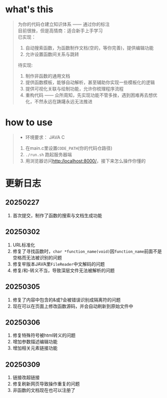 # what's this
> 为你的代码仓建立知识体系 —— 通过你的标注  
> 目前很挫，但是高情商：适合新手上手学习  
> 已实现：
> 1. 自动搜索函数，为函数制作文档(空的，等你完善)，提供编辑功能
> 2. 允许设置函数间关系与跳转
> 
> 待实现:  
> 1. 制作非函数的通用文档
> 2. 提供函数模板，能够自动解析，甚至辅助你实现一些模板化的逻辑
> 3. 提供可视化关联与绘制功能，允许你梳理程序流程
> 99. 重构代码 —— 众所周知，先实现功能不管多挫，遇到困难再去想优化，不然永远在踌躇永远无法推进

# how to use
> + 环境要求： JAVA C
> 1. 在main.c里设置`CODE_PATH`(你的代码仓路径)
> 2. `./run.sh` 跑起服务器端
> 3. 用浏览器访问[http:/localhost:8000/](http:/localhost:8000/)，接下来怎么操作你懂的

# 更新日志

## 20250227
1. 首次提交，制作了函数的搜索与文档生成功能

## 20250302
1. URL标准化
2. 修复了寻找函数时，`char *function_name(void)`因`function_name`前面不是空格而无法被识别的问题
3. 修复牢版本JAVA里`FileReader`中文解码的问题
4. 修复/和-转义不当，导致深层文件无法被解析的问题

## 20250305
1. 修复了内容中包含的&或?会被错误识别成隔离符的问题
2. 现在可以在页面上修改函数源码，并会自动刷新到原始文件中

## 20250306
1. 修复特殊符号被html转义的问题
2. 增加参数描述编辑功能
3. 增加相关元素链接功能

## 20250309
1. 链接改超链接
2. 修复刷新网页导致操作重复的问题
3. 非函数的文档现在也可以注册了